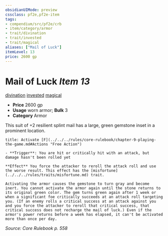 ```yaml
---
obsidianUIMode: preview
cssclass: pf2e,pf2e-item
tags:
- compendium/src/pf2e/crb
- item/category/armor
- trait/divination
- trait/invested
- trait/magical
aliases: ["Mail of Luck"]
itemLevel: 13
price: 2600 gp
---
```

# Mail of Luck *Item 13*  
[divination](../../../rules/traits/divination.md)  [invested](../../../rules/traits/invested.md)  [magical](../../../rules/traits/magical.md)  

- **Price** 2600 gp
- **Usage** worn armor; **Bulk** 3
- **Category** Armor

This suit of +2 resilient splint mail has a large, green gemstone inset in a prominent location.

```ad-embed-ability
title: Activate [F](../../../rules/core-rulebook/chapter-9-playing-the-game.md#Actions "Free Action")

- **Trigger**: You are hit or critically hit with an attack, but damage hasn't been rolled yet

**Effect** You force the attacker to reroll the attack roll and use the worse result. This effect has the [misfortune](../../../rules/traits/misfortune.md) trait.

Activating the armor causes the gemstone to turn gray and become inert. You cannot activate the armor again until the stone returns to its original green color. The gem turns green again after 1 week or when a significant foe critically succeeds at an attack roll targeting you. (If an enemy rolls a critical success at an attack against you and you force the attacker to reroll that critical success, that critical success does not recharge the mail of luck.) Even if the armor's power returns before a week has elapsed, it can't be activated more than once per day.
```

*Source: Core Rulebook p. 558*

